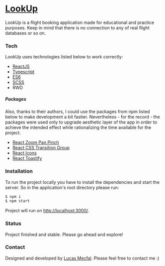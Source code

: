 # [LookUp]

LookUp is a flight booking application made for educational and practice purposes. Keep in mind that there is no connection to any of real flight databases or so on.

### Tech

LookUp uses technologies listed below to work correctly:

* [ReactJS]
* [Typescript]
* [ES6]
* [SCSS]
* RWD

##### Packages

Also, thanks to their authors, I could use the packages from npm listed below to make development a bit fastier. Nevertheless - for the record - the packages were used only to upgrade aesthetic layer of the app in order to achieve the intended effect while rationalizing the time available for the project.

* [React Zoom Pan Pinch]
* [React CSS Transition Group]
* [React Icons]
* [React Toastify]

### Installation

To run the project locally you have to install the dependencies and start the server. So in the application's root directory please run:

```sh
$ npm i
$ npm start
```

Project will run on [http://localhost:3000/].

### Status
Project finished and stable. Please go ahead and explore!

### Contact
Designed and developed by [Lucas Mecfal](mailto:lukme00@gmail.com). Please feel free to contact me :) 

   [LookUp]: <https://look-up.netlify.app/>
   [ReactJS]: <https://reactjs.org/>
   [Typescript]: <https://www.typescriptlang.org/>
   [ES6]: <http://www.ecma-international.org/ecma-262/6.0/>
   [SCSS]: <https://sass-lang.com/>
   [React Zoom Pan Pinch]: <https://www.npmjs.com/package/react-zoom-pan-pinch/>
   [React CSS Transition Group]: <https://www.npmjs.com/package/react-addons-css-transition-group/>
   [React Icons]: <https://www.npmjs.com/package/react-icons/>
   [React Toastify]: <https://github.com/fkhadra/react-toastify/>
   [http://localhost:3000/]: <http://localhost:3000/>

